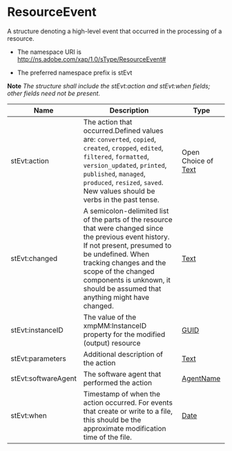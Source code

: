 # ResourceEvent

A structure denoting a high-level event that occurred in the processing of a resource.

- The namespace URI is http://ns.adobe.com/xap/1.0/sType/ResourceEvent#

- The preferred namespace prefix is stEvt

**Note** *The structure shall include the stEvt:action and stEvt:when fields; other fields need not be present.*

|Name|Description|Type|
|----|-----------|----|
|stEvt:action|The action that occurred.Defined values are: `converted`, `copied`, `created`, `cropped`, `edited`, `filtered`, `formatted`, `version_updated`, `printed`, `published`, `managed`, `produced`, `resized`, `saved`. New values should be verbs in the past tense. |Open Choice of [Text](./CoreProperties.md#Text)|
|stEvt:changed|A semicolon-delimited list of the parts of the resource that were changed since the previous event history. If not present, presumed to be undefined. When tracking changes and the scope of the changed components is unknown, it should be assumed that anything might have changed. |[Text](./CoreProperties.md#Text)|
|stEvt:instanceID|The value of the xmpMM:InstanceID property for the modified (output) resource  |[GUID](./CoreProperties.md#GUID)|
|stEvt:parameters|Additional description of the action  |[Text](./CoreProperties.md#Text)|
|stEvt:softwareAgent|The software agent that performed the action  |[AgentName](./CoreProperties.md#AgentName)|
|stEvt:when|Timestamp of when the action occurred. For events that create or write to a file, this should be the approximate modification time of the file.  |[Date](./CoreProperties.md#Date)|
